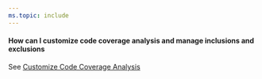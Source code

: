 ```yaml
---
ms.topic: include
---
```


#### How can I customize code coverage analysis and manage inclusions and exclusions

See [Customize Code Coverage Analysis](https://docs.microsoft.com/visualstudio/test/customizing-code-coverage-analysis)
